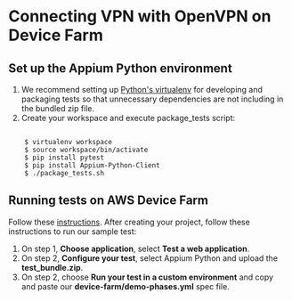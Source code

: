 # Connecting VPN with OpenVPN on Device Farm

## Set up the Appium Python environment

1. We recommend setting up [Python's virtualenv](https://pypi.python.org/pypi/virtualenv) for developing and packaging tests so that unnecessary dependencies are not including in the bundled zip file.
2. Create your workspace and execute package_tests script:

``` 

    $ virtualenv workspace
    $ source workspace/bin/activate
    $ pip install pytest
    $ pip install Appium-Python-Client
    $ ./package_tests.sh

```

## Running tests on AWS Device Farm

Follow these [instructions](https://docs.aws.amazon.com/devicefarm/latest/developerguide/getting-started.html). After creating your project, follow these instructions to run our sample test:

1. On step 1, **Choose application**, select **Test a web application**.
2. On step 2, **Configure your test**, select Appium Python and upload the **test_bundle.zip**.
3. On step 2, choose **Run your test in a custom environment** and copy and paste our **device-farm/demo-phases.yml** spec file.

